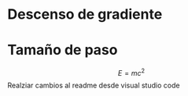 # Descenso de gradiente

# Tamaño de paso

$$
E = mc^2
$$
Realziar cambios  al readme desde visual studio code
